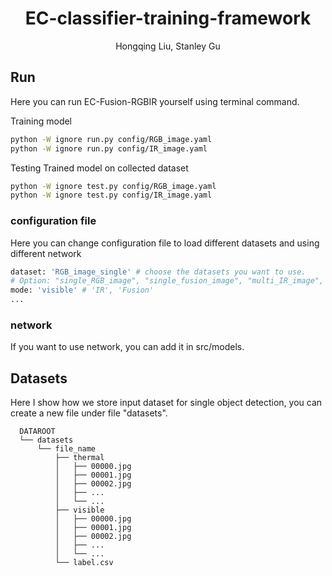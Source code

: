 <p align="center">

<h1 align="center">EC-classifier-training-framework</h1>
<p align="center">
Hongqing Liu, Stanley Gu

</p>
    
## Run
Here you can run EC-Fusion-RGBIR yourself using terminal command.

Training model

```bash
python -W ignore run.py config/RGB_image.yaml
python -W ignore run.py config/IR_image.yaml
```

Testing Trained model on collected dataset
```bash
python -W ignore test.py config/RGB_image.yaml
python -W ignore test.py config/IR_image.yaml
```

### configuration file
Here you can change configuration file to load different datasets and using different network

```bash
dataset: 'RGB_image_single' # choose the datasets you want to use.
# Option: "single_RGB_image", "single_fusion_image", "multi_IR_image", ...
mode: 'visible' # 'IR', 'Fusion'
...
```

### network
If you want to use network, you can add it in src/models.

## Datasets
Here I show how we store input dataset for single object detection, you can create a new file under file "datasets".

```
  DATAROOT
  └── datasets
      └── file_name
          ├── thermal
          │   ├── 00000.jpg
          │   ├── 00001.jpg
          │   ├── 00002.jpg
          │   ├── ...
          │   └── ...
          ├── visible
          │   ├── 00000.jpg
          │   ├── 00001.jpg
          │   ├── 00002.jpg
          │   ├── ...
          │   └── ...
          └── label.csv

```
